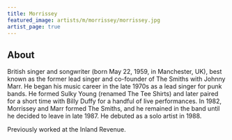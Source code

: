 ```yaml
---
title: Morrissey
featured_image: artists/m/morrissey/morrissey.jpg
artist_page: true
---
```

## About

British singer and songwriter (born May 22, 1959, in Manchester, UK), best known as the former lead singer and co-founder of The Smiths with Johnny Marr. He began his music career in the late 1970s as a lead singer for punk bands. He formed Sulky Young (renamed The Tee Shirts) and later paired for a short time with Billy Duffy for a handful of live performances.  In 1982, Morrissey and Marr formed The Smiths, and he remained in the band until he decided to leave in late 1987.  He debuted as a solo artist in 1988.

Previously worked at the Inland Revenue.

